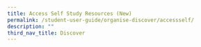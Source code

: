 ```yaml
---
title: Access Self Study Resources (New)
permalink: /student-user-guide/organise-discover/accessself/
description: ""
third_nav_title: Discover
---
```

